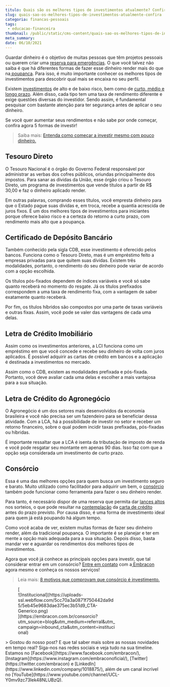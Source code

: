 ```yaml
---
titulo: Quais são os melhores tipos de investimentos atualmente? Confira!
slug: quais-sao-os-melhores-tipos-de-investimentos-atualmente-confira
categoria: financas-pessoais
tags:
 - educacao-financeira
thumbnail: /public/static/cms-content/quais-sao-os-melhores-tipos-de-investimentos-atualmente-confira.jpeg
meta_summary: 
date: 06/10/2021
---
```

Guardar dinheiro é o objetivo de muitas pessoas que têm projetos pessoais ou querem criar uma [reserva para emergências](https://www.embracon.com.br/blog/planeje-sua-vida-financeira-e-fique-sempre-no-azul). O que você talvez não saiba é que há diferentes formas de fazer esse dinheiro render mais do que na[ poupança](https://www.embracon.com.br/blog/consorcio-ou-poupanca-quais-sao-as-diferencas-e-como-escolher). Para isso, é muito importante conhecer os melhores tipos de investimentos para descobrir qual mais se encaixa no seu perfil.

Existem [investimentos](https://www.embracon.com.br/blog/qual-o-melhor-investimento-para-r-50-r-500-ou-r-5000) de alto e de baixo risco, bem como de [curto, médio e longo prazo](https://www.embracon.com.br/blog/como-investir-em-curto-medio-e-longo-prazo). Além disso, cada tipo tem uma taxa de rendimento diferente e exige questões diversas do investidor. Sendo assim, é fundamental pesquisar com bastante atenção para ter segurança antes de aplicar o seu dinheiro.

Se você quer aumentar seus rendimentos e não sabe por onde começar, confira agora 5 formas de investir!

> Saiba mais: [Entenda como começar a investir mesmo com pouco dinheiro.](https://www.embracon.com.br/blog/entenda-como-comecar-a-investir-mesmo-com-pouco-dinheiro)

Tesouro Direto
--------------

O Tesouro Nacional é o órgão do Governo Federal responsável por administrar as verbas dos cofres públicos, oriundas principalmente dos impostos. Para sanar as dívidas da União, esse órgão criou o Tesouro Direto, um programa de investimentos que vende títulos a partir de R$ 30,00 e faz o dinheiro aplicado render.

Em outras palavras, comprando esses títulos, você empresta dinheiro para que o Estado pague suas dívidas e, em troca, recebe a quantia acrescida de juros fixos. É um dos melhores tipos de investimentos para iniciantes porque oferece baixo risco e a certeza do retorno a curto prazo, com rendimento mais alto que a poupança.

Certificado de Depósito Bancário
--------------------------------

Também conhecido pela sigla CDB, esse investimento é oferecido pelos bancos. Funciona como o Tesouro Direto, mas é um empréstimo feito a empresas privadas para que quitem suas dívidas. Existem três modalidades, portanto, o rendimento do seu dinheiro pode variar de acordo com a opção escolhida.

Os títulos pós-fixados dependem de índices variáveis e você só sabe quanto receberá no momento do resgate. Já os títulos prefixados correspondem a uma taxa de rendimento fixa, com a vantagem de saber exatamente quanto receberá.

Por fim, os títulos híbridos são compostos por uma parte de taxas variáveis e outras fixas. Assim, você pode se valer das vantagens de cada uma delas.

Letra de Crédito Imobiliário
----------------------------

Assim como os investimentos anteriores, a LCI funciona como um empréstimo em que você concede e recebe seu dinheiro de volta com juros aplicados. É possível adquirir as cartas de crédito em bancos e a aplicação é destinada a investimentos no mercado.

Assim como o CDB, existem as modalidades prefixada e pós-fixada. Portanto, você deve avaliar cada uma delas e escolher a mais vantajosa para a sua situação.

Letra de Crédito do Agronegócio
-------------------------------

O Agronegócio é um dos setores mais desenvolvidos da economia brasileira e você não precisa ser um fazendeiro para se beneficiar dessa atividade. Com a LCA, há a possibilidade de investir no setor e receber um retorno financeiro, sobre o qual podem incidir taxas prefixadas, pós-fixadas ou híbridas.

É importante ressaltar que a LCA é isenta da tributação de imposto de renda e você pode resgatar seu montante em apenas 90 dias. Isso faz com que a opção seja considerada um investimento de curto prazo.

Consórcio
---------

Essa é uma das melhores opções para quem busca um investimento seguro e barato. Muito utilizado como facilitador para adquirir um bem, o [consórcio](https://www.embracon.com.br/) também pode funcionar como ferramenta para fazer o seu dinheiro render.

Para tanto, é necessário dispor de uma reserva que permita dar [lances altos](https://www.embracon.com.br/conhecaoconsorcio/como-ofertar-um-lance) nos sorteios, o que pode resultar na [contemplação](https://www.embracon.com.br/conhecaoconsorcio/o-que-e-contemplacao) da [carta de crédito ](https://www.embracon.com.br/conhecaoconsorcio/o-que-e-carta-de-credito)antes do prazo previsto. Por causa disso, é uma forma de investimento ideal para quem já está poupando há algum tempo.

Como você acaba de ver, existem muitas formas de fazer seu dinheiro render, além da tradicional poupança. O importante é se planejar e ter em mente a opção mais adequada para a sua situação. Depois disso, basta mandar ver e aguardar os rendimentos dos melhores tipos de investimentos.

Agora que você já conhece as principais opções para investir, que tal considerar entrar em um consórcio? [Entre em contato](https://www.embracon.com.br/blog/canais-de-atendimento-embracon) com a[ Embracon](https://www.embracon.com.br/a-embracon) agora mesmo e conheça os nossos serviços!

> Leia mais: [8 motivos que comprovam que consórcio é investimento.](https://www.embracon.com.br/blog/8-motivos-que-comprovam-que-consorcio-e-investimento)

<figure class="w-richtext-figure-type-image w-richtext-align-center" style="max-width:310px">[<div>![Institucional](https://uploads-ssl.webflow.com/5cc70a3a0871f750442da9d5/5eb45e9683dae375ec3b51d9_CTA-Generico.png)</div>](https://embracon.com.br/consorcio?utm_source=blog&utm_medium=referral&utm_campaign=inbound_cta&utm_content=institucional)</figure>> Gostou do nosso post? E que tal saber mais sobre as nossas novidades em tempo real? Siga-nos nas redes sociais e veja tudo na sua timeline. Estamos no [Facebook](https://www.facebook.com/embracon/), [Instagram](https://www.instagram.com/embraconoficial/), [Twitter](https://twitter.com/embracon) e [LinkedIn](https://www.linkedin.com/company/1018875/), além de um canal incrível no [YouTube](https://www.youtube.com/channel/UCL-Y0mv9zc73Iek48NLUBzQ).
